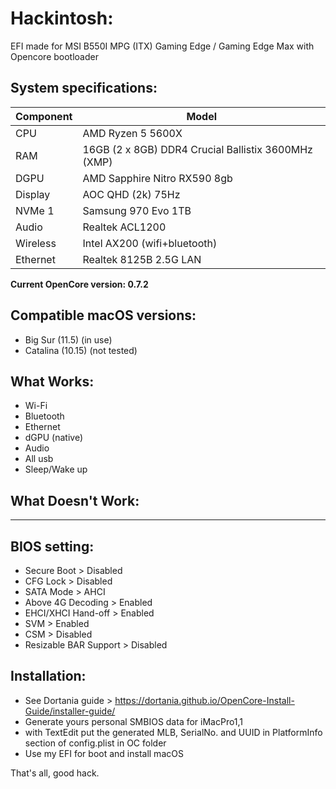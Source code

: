# Hackintosh:
EFI made for MSI B550I MPG (ITX) Gaming Edge / Gaming Edge Max with Opencore bootloader

## System specifications:
| **Component** | **Model** |
| ------------- | --------- |
| CPU | AMD Ryzen 5 5600X |
| RAM | 16GB (2 x 8GB) DDR4 Crucial Ballistix 3600MHz (XMP) |
| DGPU | AMD Sapphire Nitro RX590 8gb |
| Display | AOC QHD (2k) 75Hz |
| NVMe 1 | Samsung 970 Evo 1TB |
| Audio | Realtek ACL1200 |
| Wireless | Intel AX200 (wifi+bluetooth) |
| Ethernet | Realtek 8125B 2.5G LAN |

**Current OpenCore version: 0.7.2**

## Compatible macOS versions:
 - Big Sur (11.5) (in use)
 - Catalina (10.15) (not tested)

## What Works:
 - Wi-Fi
 - Bluetooth
 - Ethernet
 - dGPU (native)
 - Audio
 - All usb
 - Sleep/Wake up

## What Doesn't Work:
 - -----

## BIOS setting:
 - Secure Boot           > Disabled
 - CFG Lock              > Disabled
 - SATA Mode             > AHCI
 - Above 4G Decoding     > Enabled 
 - EHCI/XHCI Hand-off    > Enabled
 - SVM                   > Enabled
 - CSM                   > Disabled
 - Resizable BAR Support > Disabled
 		
## Installation:
 - See Dortania guide > https://dortania.github.io/OpenCore-Install-Guide/installer-guide/
 - Generate yours personal SMBIOS data for iMacPro1,1
 - with TextEdit put the generated MLB, SerialNo. and UUID in PlatformInfo section of config.plist in OC folder
 - Use my EFI for boot and install macOS

That's all, good hack.
